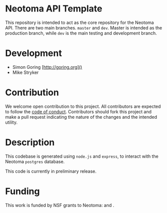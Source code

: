 # Neotoma API Template

This repository is intended to act as the core repository for the Neotoma API.  There are two main branches.  `master` and `dev`.  Master is intended as the production branch, while `dev` is the main testing and development branch.

# Development

* Simon Goring [http://goring.org]()
* Mike Stryker

# Contribution

We welcome open contribution to this project.  All contributors are expected to follow the [code of conduct](https://github.com/Neotomadb/api_nodetest/blob/master/code_of_conduct.md).  Contributors should fork this project and make a pull request indicating the nature of the changes and the intended utility.

# Description

This codebase is generated using `node.js` and `express`, to interact with the Neotoma `postgres` database.

This code is currently in preliminary release.

# Funding

This work is funded by NSF grants to Neotoma: []() and []().